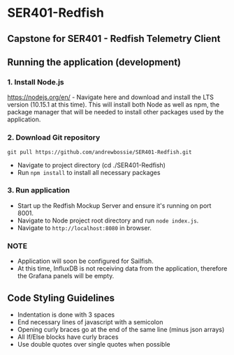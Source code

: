 # SER401-Redfish

## Capstone for SER401 - Redfish Telemetry Client

## Running the application (development)

### 1. Install Node.js

https://nodejs.org/en/ - Navigate here and download and install the LTS version
(10.15.1 at this time).
This will install both Node as well as npm, the package manager that will be needed
to install other packages used by the application.

### 2. Download Git repository

`git pull https://github.com/andrewbossie/SER401-Redfish.git`

- Navigate to project directory (cd ./SER401-Redfish)
- Run `npm install` to install all necessary packages

### 3. Run application

- Start up the Redfish Mockup Server and ensure it's running on port 8001.
- Navigate to Node project root directory and run `node index.js`.
- Navigate to `http://localhost:8080` in browser.

### NOTE

- Application will soon be configured for Sailfish.
- At this time, InfluxDB is not receiving data from the application, therefore
  the Grafana panels will be empty.

## Code Styling Guidelines

- Indentation is done with 3 spaces
- End necessary lines of javascript with a semicolon
- Opening curly braces go at the end of the same line (minus json arrays)
- All If/Else blocks have curly braces
- Use double quotes over single quotes when possible
